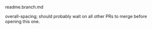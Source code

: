 readme.branch.md

overall-spacing; should probably wait on all other PRs to merge before opening this one.
